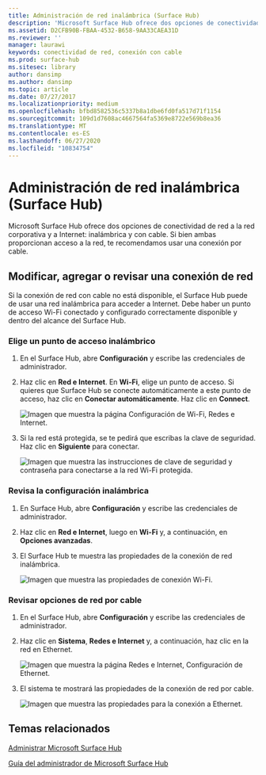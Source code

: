 ```yaml
---
title: Administración de red inalámbrica (Surface Hub)
description: 'Microsoft Surface Hub ofrece dos opciones de conectividad de red a la red corporativa y a Internet: inalámbrica y con cable. Si bien ambas proporcionan acceso a la red, te recomendamos usar una conexión por cable.'
ms.assetid: D2CFB90B-FBAA-4532-B658-9AA33CAEA31D
ms.reviewer: ''
manager: laurawi
keywords: conectividad de red, conexión con cable
ms.prod: surface-hub
ms.sitesec: library
author: dansimp
ms.author: dansimp
ms.topic: article
ms.date: 07/27/2017
ms.localizationpriority: medium
ms.openlocfilehash: bfbd8582536c5337b8a1dbe6fd0fa517d71f1154
ms.sourcegitcommit: 109d1d7608ac4667564fa5369e8722e569b8ea36
ms.translationtype: MT
ms.contentlocale: es-ES
ms.lasthandoff: 06/27/2020
ms.locfileid: "10834754"
---
```

# Administración de red inalámbrica (Surface Hub)


Microsoft Surface Hub ofrece dos opciones de conectividad de red a la red corporativa y a Internet: inalámbrica y con cable. Si bien ambas proporcionan acceso a la red, te recomendamos usar una conexión por cable.

## Modificar, agregar o revisar una conexión de red


Si la conexión de red con cable no está disponible, el Surface Hub puede de usar una red inalámbrica para acceder a Internet. Debe haber un punto de acceso Wi-Fi conectado y configurado correctamente disponible y dentro del alcance del Surface Hub.

### Elige un punto de acceso inalámbrico

1.  En el Surface Hub, abre **Configuración** y escribe las credenciales de administrador.
2.  Haz clic en **Red e Internet**. En **Wi-Fi**, elige un punto de acceso. Si quieres que Surface Hub se conecte automáticamente a este punto de acceso, haz clic en **Conectar automáticamente**. Haz clic en **Connect**.

    ![Imagen que muestra la página Configuración de Wi-Fi, Redes e Internet.](images/networkmgtwireless-01.png)

3.  Si la red está protegida, se te pedirá que escribas la clave de seguridad. Haz clic en **Siguiente** para conectar.

    ![Imagen que muestra las instrucciones de clave de seguridad y contraseña para conectarse a la red Wi-Fi protegida.](images/networkmgtwireless-02.png)

### Revisa la configuración inalámbrica

1.  En Surface Hub, abre **Configuración** y escribe las credenciales de administrador.
2.  Haz clic en **Red e Internet**, luego en **Wi-Fi** y, a continuación, en **Opciones avanzadas**.
3.  El Surface Hub te muestra las propiedades de la conexión de red inalámbrica.

    ![Imagen que muestra las propiedades de conexión Wi-Fi.](images/networkmgtwireless-04.png)

### Revisar opciones de red por cable

1.  En el Surface Hub, abre **Configuración** y escribe las credenciales de administrador.
2.  Haz clic en **Sistema**, **Redes e Internet** y, a continuación, haz clic en la red en Ethernet.

    ![Imagen que muestra la página Redes e Internet, Configuración de Ethernet.](images/networkmgtwired-01.png)

3.  El sistema te mostrará las propiedades de la conexión de red por cable.

    ![Imagen que muestra las propiedades para la conexión a Ethernet.](images/networkmgtwired-02.png)

## Temas relacionados


[Administrar Microsoft Surface Hub](manage-surface-hub.md)

[Guía del administrador de Microsoft Surface Hub](surface-hub-administrators-guide.md)

 

 





